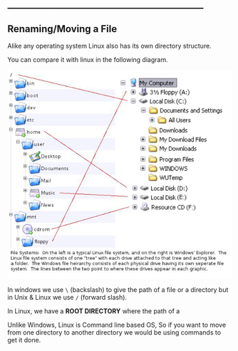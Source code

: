 ## ____________________________________________

## Renaming/Moving a File

Alike any operating system Linux also has its own directory structure.

You can compare it with linux in the following diagram.

![Basic Connection](https://github.com/devopstrainings/linux-basics-katakoda/raw/master/linux-cli-syntaxes/images/linux-vs-windows-file-structure.png)

In windows we use `\` (backslash) to give the path of a file or a directory but in Unix & Linux we use `/` (forward slash).

In Linux, we have a **ROOT DIRECTORY** where the path of a 

Unlike Windows, Linux is Command line based OS, So if you want to move from one directory to another directory we would be using commands to get it done.